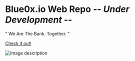 # Blue0x.io Web Repo -- ***Under Development*** --

" We Are The Bank. Together. "


[Check it out!](https://theblue0x.github.io/)

![Image description](https://i.imgur.com/ejbMQKO.png)



